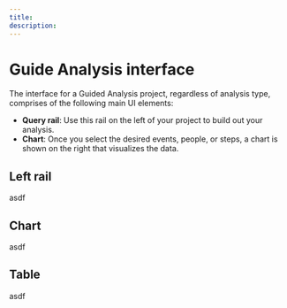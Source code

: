 ```yaml
---
title:
description:
---
```

# Guide Analysis interface

The interface for a Guided Analysis project, regardless of analysis type, comprises of the following main UI elements:

* **Query rail**: Use this rail on the left of your project to build out your analysis.
* **Chart**: Once you select the desired events, people, or steps, a chart is shown on the right that visualizes the data.

## Left rail

asdf

## Chart

asdf

## Table

asdf
